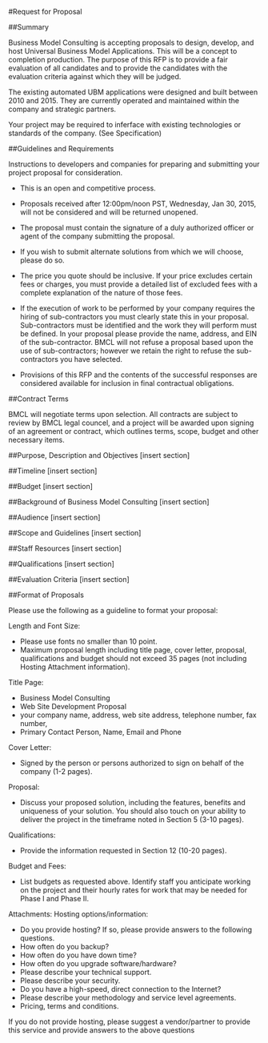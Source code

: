 #Request for Proposal


##Summary

Business Model Consulting is accepting proposals to design, develop, and host Universal Business Model Applications. This will be a concept to completion production. The purpose of this RFP is to provide a fair evaluation of all candidates and to provide the candidates with the evaluation criteria against which they will be judged.

The existing automated UBM applications were designed and built between 2010 and 2015. They are currently operated and maintained within the company and strategic partners.

Your project may be required to inferface with existing technologies or standards of the company. (See Specification)

##Guidelines and Requirements

Instructions to developers and companies for preparing and submitting your project proposal for consideration.

- This is an open and competitive process.

- Proposals received after 12:00pm/noon PST, Wednesday, Jan 30, 2015, will not be considered and will be returned unopened.

- The proposal must contain the signature of a duly authorized officer or agent of the company submitting the proposal.

- If you wish to submit alternate solutions from which we will choose, please do so.

- The price you quote should be inclusive. If your price excludes certain fees or charges, you must provide a detailed list of excluded fees with a complete explanation of the nature of those fees.

- If the execution of work to be performed by your company requires the hiring of sub-contractors you must clearly state this in your proposal. Sub-contractors must be identified and the work they will perform must be defined. In your proposal please provide the name, address, and EIN of the sub-contractor. BMCL will not refuse a proposal based upon the use of sub-contractors; however we retain the right to refuse the sub-contractors you have selected.

- Provisions of this RFP and the contents of the successful responses are considered available for inclusion in final contractual obligations.

##Contract Terms

BMCL will negotiate terms upon selection. All contracts are subject to review by BMCL legal councel, and a project will be awarded upon signing of an agreement or contract, which outlines terms, scope, budget and other necessary items.

##Purpose, Description and Objectives
[insert section]

##Timeline
[insert section]

##Budget 
[insert section]

##Background of Business Model Consulting
[insert section]

##Audience
[insert section]

##Scope and Guidelines
[insert section]

##Staff Resources
[insert section]

##Qualifications
[insert section]

##Evaluation Criteria
[insert section]

##Format of Proposals

Please use the following as a guideline to format your proposal:

Length and Font Size:

- Please use fonts no smaller than 10 point. 
- Maximum proposal length including title page, cover letter, proposal, qualifications and budget should not exceed 35 pages (not including Hosting Attachment information).

Title Page:

- Business Model Consulting
- Web Site Development Proposal
- your company name, address, web site address, telephone number, fax number, 
- Primary Contact Person, Name, Email and Phone

Cover Letter:

- Signed by the person or persons authorized to sign on behalf of the company (1-2 pages).

Proposal:

- Discuss your proposed solution, including the features, benefits and uniqueness of your solution. You should also touch on your ability to deliver the project in the timeframe noted in Section 5 (3-10 pages).

Qualifications:

- Provide the information requested in Section 12 (10-20 pages).

Budget and Fees:

- List budgets as requested above. Identify staff you anticipate working on the project and their hourly rates for work that may be needed for Phase I and Phase II.

Attachments: Hosting options/information:

- Do you provide hosting? If so, please provide answers to the following questions.
- How often do you backup?
- How often do you have down time?
- How often do you upgrade software/hardware?
- Please describe your technical support.
- Please describe your security.
- Do you have a high-speed, direct connection to the Internet?
- Please describe your methodology and service level agreements.
- Pricing, terms and conditions.

If you do not provide hosting, please suggest a vendor/partner to provide this service and provide answers to the above questions
